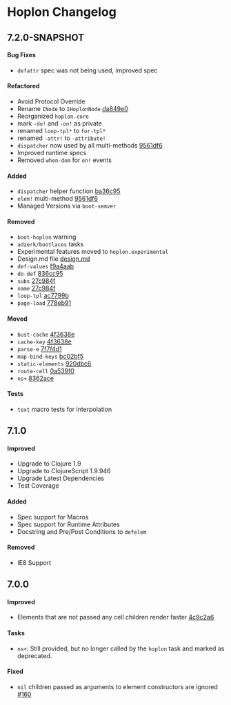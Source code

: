 # Hoplon Changelog

## 7.2.0-SNAPSHOT

#### Bug Fixes
  - `defattr` spec was not being used, improved spec

#### Refactored
  - Avoid Protocol Override
  - Rename `INode` to `IHoplonNode` [da849e0](https://github.com/hoplon/hoplon/pull/216/commits/da849e01b3a954b1bd2fa7d82c050fe630317a70)
  - Reorganized `hoplon.core`
  - mark `-do!` and `-on!` as private
  - renamed `loop-tpl*` to `for-tpl*`
  - renamed `-attr!` to `-attribute!`
  - `dispatcher` now used by all multi-methods [9561df6](https://github.com/hoplon/hoplon/pull/216/commits/9561df6ebfdf55e95d196862ed0af7360a0d8840)
  - Improved runtime specs
  - Removed `when-dom` for `on!` events

#### Added
  - `dispatcher` helper function [ba36c95](https://github.com/hoplon/hoplon/pull/216/commits/ba36c95a724f03afc75b2ceb29bda5c313803286)
  - `elem!` multi-method [9561df6](https://github.com/hoplon/hoplon/pull/216/commits/9561df6ebfdf55e95d196862ed0af7360a0d8840)
  - Managed Versions via `boot-semver`

#### Removed
  - `boot-hoplon` warning
  - `adzerk/bootlaces` tasks
  - Experimental features moved to `hoplon.experimental`
  - Design.md file [design.md](https://github.com/hoplon/hoplon/wiki/HLisp)
  - `def-values` [f9a4aab](https://github.com/hoplon/hoplon/pull/216/commits/f9a4aab97c69a841ff575f8cb73bfd91f9d9272a)
  - `do-def` [836cc95](https://github.com/hoplon/hoplon/pull/216/commits/836cc9540cc9b0222cd15ee50ab3b7057a0d6b17)
  - `subs` [27c984f](https://github.com/hoplon/hoplon/pull/216/commits/27c984f83eace8c6d1072350ab3cce73b0d025dc)
  - `name` [27c984f](https://github.com/hoplon/hoplon/pull/216/commits/27c984f83eace8c6d1072350ab3cce73b0d025dc)
  - `loop-tpl` [ac7799b](https://github.com/hoplon/hoplon/pull/216/commits/ac7799b40bf58c076d759d750e4d864ffd5757b4)
  - `page-load` [778eb91](https://github.com/hoplon/hoplon/pull/216/commits/778eb9112bd3084b6f890a471bc4d1e0d3193ae9)

#### Moved
  - `bust-cache` [4f3638e](https://github.com/hoplon/hoplon/pull/216/commits/4f3638e61bd979983c35865e0840027385dd6233)
  - `cache-key` [4f3638e](https://github.com/hoplon/hoplon/pull/216/commits/4f3638e61bd979983c35865e0840027385dd6233)
  - `parse-e` [7f7f4d1](https://github.com/hoplon/hoplon/pull/216/commits/7f7f4d1f9aa454d782fa41237025c6f18eae8d27)
  - `map-bind-keys` [bc02bf5](https://github.com/hoplon/hoplon/pull/216/commits/bc02bf55751a31aacf76c3b43c54ccecbef1159e)
  - `static-elements` [920dbc6](https://github.com/hoplon/hoplon/pull/216/commits/920dbc66d09ae7ef47c32f9477b8347ca7d76135)
  - `route-cell` [0a539f0](https://github.com/hoplon/hoplon/pull/216/commits/0a539f056187918cbd6237392c9495cb3d0f7179)
  - `ns+` [8362ace](https://github.com/hoplon/hoplon/pull/216/commits/8362ace584fb576b06fab8c3d33a60318d7432ca)

#### Tests
  - `text` macro tests for interpolation

## 7.1.0

#### Improved

  - Upgrade to Clojure 1.9
  - Upgrade to ClojureScript 1.9.946
  - Upgrade Latest Dependencies
  - Test Coverage

#### Added

  - Spec support for Macros
  - Spec support for Runtime Attributes
  - Docstring and Pre/Post Conditions to `defelem`

#### Removed

  - IE8 Support

## 7.0.0

#### Improved

  - Elements that are not passed any cell children render faster [4c9c2a6](https://github.com/hoplon/hoplon/commit/4c9c2a65ef94de88e10827acc84fd1b43e034305)

#### Tasks

  - `ns+`: Still provided, but no longer called by the `hoplon` task and marked as deprecated.

#### Fixed

  - `nil` children passed as arguments to element constructors are ignored [#160](https://github.com/hoplon/hoplon/pull/160)

